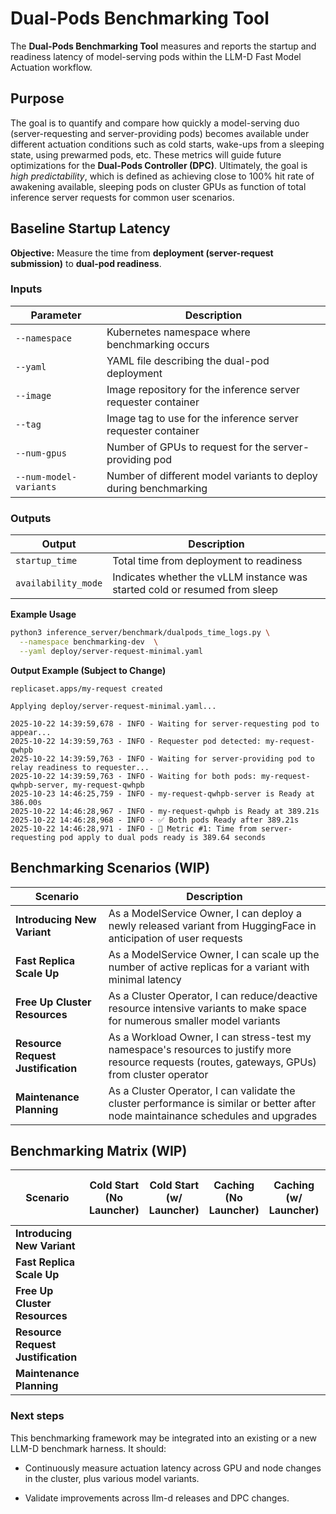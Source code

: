 # Dual-Pods Benchmarking Tool
The **Dual-Pods Benchmarking Tool** measures and reports the startup and readiness
latency of model-serving pods within the LLM-D Fast Model Actuation workflow.

## Purpose
The goal is to quantify and compare how quickly a model-serving duo (server-requesting
and server-providing pods) becomes available under different actuation conditions such
as cold starts, wake-ups from a sleeping state, using prewarmed pods, etc. These metrics
will guide future optimizations for the **Dual-Pods Controller (DPC)**. Ultimately, the goal
is *high predictability*, which is defined as achieving close to 100% hit rate of awakening
available, sleeping pods on cluster GPUs as function of total inference server
requests for common user scenarios.

## Baseline Startup Latency

**Objective:**
Measure the time from **deployment (server-request submission)** to **dual-pod readiness**.

### Inputs

| Parameter                          | Description                                          |
| ---------------------------------- | -----------------------------------------------------|
| `--namespace`                      | Kubernetes namespace where benchmarking occurs       |
| `--yaml`                           | YAML file describing the dual-pod deployment         |
| `--image`                 | Image repository for the inference server requester container |
| `--tag`                   | Image tag to use for the inference server requester container |
| `--num-gpus`           | Number of GPUs to request for the server-providing pod           |
| `--num-model-variants` | Number of different model variants to deploy during benchmarking |

### Outputs

| Output                 | Description                                                                |
| ---------------------- | -------------------------------------------------------------------------- |
| `startup_time`         | Total time from deployment to readiness                                    |
| `availability_mode`    | Indicates whether the vLLM instance was started cold or resumed from sleep |

**Example Usage**
```bash
python3 inference_server/benchmark/dualpods_time_logs.py \
  --namespace benchmarking-dev  \
  --yaml deploy/server-request-minimal.yaml
```

**Output Example (Subject to Change)**

```
replicaset.apps/my-request created

Applying deploy/server-request-minimal.yaml...

2025-10-22 14:39:59,678 - INFO - Waiting for server-requesting pod to appear...
2025-10-22 14:39:59,763 - INFO - Requester pod detected: my-request-qwhpb
2025-10-22 14:39:59,763 - INFO - Waiting for server-providing pod to relay readiness to requester...
2025-10-22 14:39:59,763 - INFO - Waiting for both pods: my-request-qwhpb-server, my-request-qwhpb
2025-10-23 14:46:25,759 - INFO - my-request-qwhpb-server is Ready at 386.00s
2025-10-22 14:46:28,967 - INFO - my-request-qwhpb is Ready at 389.21s
2025-10-22 14:46:28,968 - INFO - ✅ Both pods Ready after 389.21s
2025-10-22 14:46:28,971 - INFO - 🚀 Metric #1: Time from server-requesting pod apply to dual pods ready is 389.64 seconds
```

## Benchmarking Scenarios (WIP)

| Scenario                      | Description                                                                                                                                           |
| ----------------------------- | ----------------------------------------------------------------------------------------------------------------------------------------------------- |
| **Introducing New Variant**   | As a ModelService Owner, I can deploy a newly released variant from HuggingFace in anticipation of user requests |
| **Fast Replica Scale Up**     | As a ModelService Owner, I can scale up the number of active replicas for a variant with minimal latency |
| **Free Up Cluster Resources** | As a Cluster Operator, I can reduce/deactive resource intensive variants to make space for numerous smaller model variants |
| **Resource Request Justification** | As a Workload Owner, I can stress-test my namespace's resources to justify more resource requests (routes, gateways, GPUs) from cluster operator |
| **Maintenance Planning**      | As a Cluster Operator, I can validate the cluster performance is similar or better after node maintainance schedules and upgrades |


## Benchmarking Matrix (WIP)

| Scenario                      | Cold Start (No Launcher)  | Cold Start (w/ Launcher)  | Caching (No Launcher) | Caching (w/ Launcher) | Scale Up (No Sleep) | Scale Up (Sleep + GPU Hit/Bind) |
| ----------------------------- | ------------------------- | ------------------------- | --------------------  | --------------------- | ------------------- | ------------------------------- | 
| **Introducing New Variant**   |                           |                           |                       |                       |                     |                                 | 
| **Fast Replica Scale Up**     |                           |                           |                       |                       |                     |                                 |
| **Free Up Cluster Resources** |                           |                           |                       |                       |                     |                                 | 
| **Resource Request Justification** |                      |                           |                       |                       |                     |                                 |
| **Maintenance Planning**      |                           |                           |                       |                       |                     |                                 |


### Next steps

This benchmarking framework may be integrated into an existing or a new LLM-D benchmark harness. It should:

- Continuously measure actuation latency across GPU and node changes in the cluster, plus various model variants.

- Validate improvements across llm-d releases and DPC changes.
